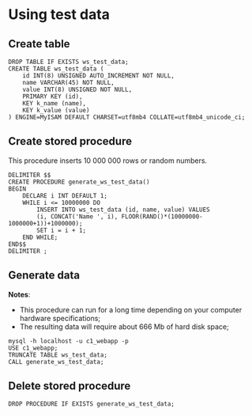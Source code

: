 # Using test data

## Create table
```
DROP TABLE IF EXISTS ws_test_data;
CREATE TABLE ws_test_data (
	id INT(8) UNSIGNED AUTO_INCREMENT NOT NULL,
	name VARCHAR(45) NOT NULL,
	value INT(8) UNSIGNED NOT NULL,
	PRIMARY KEY (id),
    KEY k_name (name),
    KEY k_value (value)
) ENGINE=MyISAM DEFAULT CHARSET=utf8mb4 COLLATE=utf8mb4_unicode_ci;
```

## Create stored procedure
This procedure inserts 10 000 000 rows or random numbers.
```
DELIMITER $$
CREATE PROCEDURE generate_ws_test_data()
BEGIN
    DECLARE i INT DEFAULT 1;
    WHILE i <= 10000000 DO
        INSERT INTO ws_test_data (id, name, value) VALUES
        (i, CONCAT('Name ', i), FLOOR(RAND()*(10000000-1000000+1))+1000000);
        SET i = i + 1;
    END WHILE;
END$$
DELIMITER ;
```

## Generate data

**Notes**:
- This procedure can run for a long time depending on your computer hardware specifications;
- The resulting data will require about 666 Mb of hard disk space;

```
mysql -h localhost -u c1_webapp -p
USE c1_webapp;
TRUNCATE TABLE ws_test_data;
CALL generate_ws_test_data;
```

## Delete stored procedure
```
DROP PROCEDURE IF EXISTS generate_ws_test_data;
```
